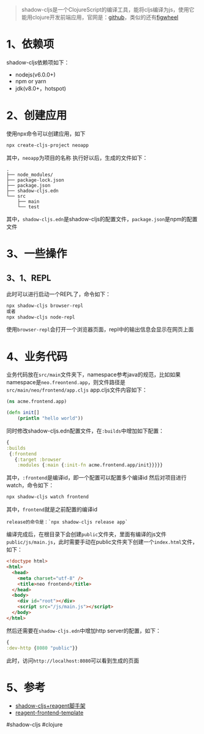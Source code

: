 >shadow-cljs是一个ClojureScript的编译工具，能将cljs编译为js，使用它能用clojure开发前端应用，官网是：[github](https://github.com/thheller/shadow-cljs)，类似的还有[figwheel](https://figwheel.org/)
# 1、依赖项
shadow-cljs依赖项如下：
- nodejs(v6.0.0+)
- npm or yarn
- jdk(v8.0+，hotspot)
# 2、创建应用
使用npx命令可以创建应用，如下
``` bash
npx create-cljs-project neoapp
```
其中，`neoapp`为项目的名称
执行好以后，生成的文件如下：
``` text
.
├── node_modules/
├── package-lock.json
├── package.json
├── shadow-cljs.edn
└── src
    ├── main
    └── test
```
其中，`shadow-cljs.edn`是shadow-cljs的配置文件，`package.json`是npm的配置文件
# 3、一些操作
## 3、1、REPL
此时可以进行启动一个REPL了，命令如下：
``` bash
npx shadow-cljs browser-repl
或者
npx shadow-cljs node-repl
```
使用`browser-repl`会打开一个浏览器页面，repl中的输出信息会显示在网页上面
# 4、业务代码
业务代码放在`src/main`文件夹下，namespace参考java的规范，比如如果namespace是`neo.freontend.app`，则文件路径是`src/main/neo/frontend/app.cljs`
app.cljs文件内容如下：
``` clojure
(ns acme.frontend.app)

(defn init[]
	(println "hello world"))
```
同时修改shadow-cljs.edn配置文件，在`:builds`中增加如下配置：
``` clojure
{
:builds
 {:frontend
   {:target :browser
    :modules {:main {:init-fn acme.frontend.app/init}}}}}
```
其中，`:frontend`是编译id，即一个配置可以配置多个编译id
然后对项目进行watch，命令如下：
``` bash
npx shadow-cljs watch frontend
```
其中，`frontend`就是之前配置的编译id
``` ad-note
release的命令是：`npx shadow-cljs release app`
```

编译完成后，在根目录下会创建`public`文件夹，里面有编译的js文件`public/js/main.js`，此时需要手动在public文件夹下创建一个`index.html`文件，如下：
``` html
<!doctype html>
<html>
  <head>
    <meta charset="utf-8" />
    <title>neo frontend</title>
  </head>
  <body>
    <div id="root"></div>
    <script src="/js/main.js"></script>
  </body>
</html>
```

然后还需要在`shadow-cljs.edn`中增加http server的配置，如下：
``` clojure
{
:dev-http {8080 "public"}}
```
此时，访问`http://localhost:8080`可以看到生成的页面
# 5、参考
- [shadow-cljs+reagent脚手架](https://github.com/jacekschae/shadow-reagent)
- [reagent-frontend-template](https://github.com/reagent-project/reagent-frontend-template)

#shadow-cljs    #clojure